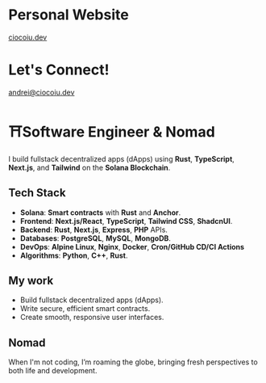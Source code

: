 # **Personal Website**
[ciocoiu.dev](https://ciocoiu.dev)

# **Let's Connect!**
andrei@ciocoiu.dev

# ⛩️**Software Engineer** & **Nomad**
I build fullstack decentralized apps (dApps) using **Rust**, **TypeScript**, **Next.js**, and **Tailwind** on the **Solana Blockchain**.

## **Tech Stack**

- **Solana**: **Smart contracts** with **Rust** and **Anchor**.
- **Frontend**: **Next.js/React**, **TypeScript**, **Tailwind CSS**, **ShadcnUI**.
- **Backend**: **Rust**, **Next.js**, **Express**, **PHP** APIs.
- **Databases**: **PostgreSQL**, **MySQL**, **MongoDB**.
- **DevOps**: **Alpine Linux**, **Nginx**, **Docker**, **Cron/GitHub CD/CI Actions**
- **Algorithms**: **Python**, **C++**, **Rust**.

## **My work**

- Build fullstack decentralized apps (dApps).
- Write secure, efficient smart contracts.
- Create smooth, responsive user interfaces.

## **Nomad**

When I'm not coding, I’m roaming the globe, bringing fresh perspectives to both life and development.
